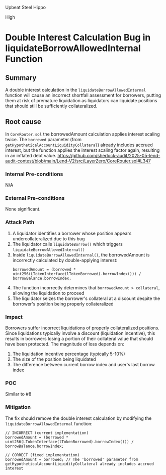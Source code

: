 Upbeat Steel Hippo

High

# Double Interest Calculation Bug in liquidateBorrowAllowedInternal Function

## Summary
A double interest calculation in the `liquidateBorrowAllowedInternal` function will cause an incorrect shortfall assessment for borrowers, putting them at risk of premature liquidation as liquidators can liquidate positions that should still be sufficiently collateralized.

## Root cause
In `CoreRouter.sol` the borrowedAmount calculation applies interest scaling twice. The `borrowed` parameter (from `getHypotheticalAccountLiquidityCollateral`) already includes accrued interest, but the function applies the interest scaling factor again, resulting in an inflated debt value.
https://github.com/sherlock-audit/2025-05-lend-audit-contest/blob/main/Lend-V2/src/LayerZero/CoreRouter.sol#L347

### Internal Pre-conditions
N/A
### External Pre-conditions
None significant.

### Attack Path
1. A liquidator identifies a borrower whose position appears undercollateralized due to this bug
2. The liquidator calls `liquidateBorrow()` which triggers `liquidateBorrowAllowedInternal()`
3. Inside `liquidateBorrowAllowedInternal()`, the borrowedAmount is incorrectly calculated by double-applying interest:
   ```solidity
   borrowedAmount = (borrowed * uint256(LTokenInterface(lTokenBorrowed).borrowIndex())) / borrowBalance.borrowIndex;
   ```
4. The function incorrectly determines that `borrowedAmount > collateral`, allowing the liquidation to proceed
5. The liquidator seizes the borrower's collateral at a discount despite the borrower's position being properly collateralized

### Impact
Borrowers suffer incorrect liquidations of properly collateralized positions. Since liquidations typically involve a discount (liquidation incentive), this results in borrowers losing a portion of their collateral value that should have been protected. The magnitude of loss depends on:
1. The liquidation incentive percentage (typically 5-10%)
2. The size of the position being liquidated
3. The difference between current borrow index and user's last borrow index
### POC
Similar to #8 
### Mitigation
The fix should remove the double interest calculation by modifying the `liquidateBorrowAllowedInternal` function:

```solidity
// INCORRECT (current implementation)
borrowedAmount = (borrowed * uint256(LTokenInterface(lTokenBorrowed).borrowIndex())) / borrowBalance.borrowIndex;

// CORRECT (fixed implementation)
borrowedAmount = borrowed; // The 'borrowed' parameter from getHypotheticalAccountLiquidityCollateral already includes accrued interest
```

